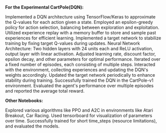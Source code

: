 **For the Experimental CartPole(DQN):**

Implemented a DQN architecture using TensorFlow/Keras to approximate the Q-values for each action given a state.
Employed an epsilon-greedy policy for action selection, balancing between exploration and exploitation.
Utilized experience replay with a memory buffer to store and sample past experiences for efficient learning.
Implemented a target network to stabilize training by fixing target Q-values during updates.
Neural Network Architecture: Two hidden layers with 24 units each and ReLU activation, output layer with linear activation.
Adjusted learning rate, discount factor, epsilon decay, and other parameters for optimal performance.
Iterated over a fixed number of episodes, each consisting of multiple steps.
Interacted with the environment, collecting experiences and updating the DQN's weights accordingly.
Updated the target network periodically to enhance stability during training.
Successfully trained the DQN in the CartPole-v1 environment.
Evaluated the agent's performance over multiple episodes and reported the average total reward.

**Other Notebooks:**

Explored various algorithms like PPO and A2C in environments like Atari Breakout, Car Racing.
Used tensorboard for visualization of parameters over time.
Successfully trained for short time_steps (resource limitations), and evaluated the models.
